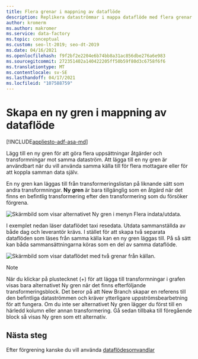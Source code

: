 ```yaml
---
title: Flera grenar i mappning av dataflöde
description: Replikera dataströmmar i mappa dataflöde med flera grenar
author: kromerm
ms.author: makromer
ms.service: data-factory
ms.topic: conceptual
ms.custom: seo-lt-2019; seo-dt-2019
ms.date: 04/16/2021
ms.openlocfilehash: f9f2bf2e2204e6b74bb8a31ac856dbe276a6e983
ms.sourcegitcommit: 272351402a140422205ff50b59f80d3c6758f6f6
ms.translationtype: MT
ms.contentlocale: sv-SE
ms.lasthandoff: 04/17/2021
ms.locfileid: "107588759"
---
```

# <a name="creating-a-new-branch-in-mapping-data-flow"></a>Skapa en ny gren i mappning av dataflöde

[!INCLUDE[appliesto-adf-asa-md](includes/appliesto-adf-asa-md.md)]

Lägg till en ny gren för att göra flera uppsättningar åtgärder och transformningar mot samma dataström. Att lägga till en ny gren är användbart när du vill använda samma källa till för flera mottagare eller för att koppla samman data själv.

En ny gren kan läggas till från transformeringslistan på liknande sätt som andra transformningar. **Ny gren** är bara tillgänglig som en åtgärd när det finns en befintlig transformering efter den transformering som du försöker förgrena.

![Skärmbild som visar alternativet Ny gren i menyn Flera indata/utdata.](media/data-flow/new-branch2.png "Lägga till en ny gren")

I exemplet nedan läser dataflödet taxi resedata. Utdata sammanställda av både dag och leverantör krävs. I stället för att skapa två separata dataflöden som läses från samma källa kan en ny gren läggas till. På så sätt kan båda sammansättningarna köras som en del av samma dataflöde. 

![Skärmbild som visar dataflödet med två grenar från källan.](media/data-flow/new-branch.png "Lägga till en ny gren")

> [!NOTE]
> När du klickar på plustecknet (+) för att lägga till transformningar i grafen visas bara alternativet Ny gren när det finns efterföljande transformeringsblock. Det beror på att New Branch skapar en referens till den befintliga dataströmmen och kräver ytterligare uppströmsbearbetning för att fungera. Om du inte ser alternativet Ny gren lägger du först till en härledd kolumn eller annan transformering. Gå sedan tillbaka till föregående block så visas Ny gren som ett alternativ.

## <a name="next-steps"></a>Nästa steg

Efter förgrening kanske du vill använda [dataflödesomvandlar](data-flow-transformation-overview.md)
